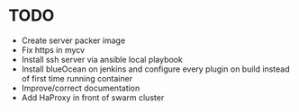 # TODO
- Create server packer image
- Fix https in mycv
- Install ssh server via ansible local playbook
- Install blueOcean on jenkins and configure every plugin on build instead of first time running container
- Improve/correct documentation
- Add HaProxy in front of swarm cluster
